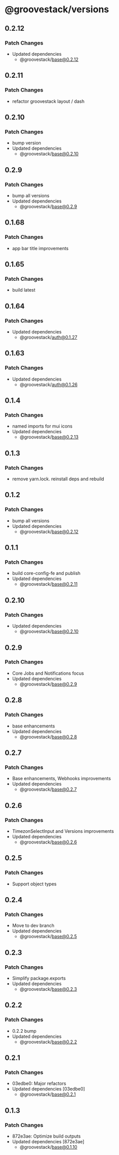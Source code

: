 # @groovestack/versions

## 0.2.12

### Patch Changes

- Updated dependencies
  - @groovestack/base@0.2.12

## 0.2.11

### Patch Changes

- refactor groovestack layout / dash

## 0.2.10

### Patch Changes

- bump version
- Updated dependencies
  - @groovestack/base@0.2.10

## 0.2.9

### Patch Changes

- bump all versions
- Updated dependencies
  - @groovestack/base@0.2.9

## 0.1.68

### Patch Changes

- app bar title improvements

## 0.1.65

### Patch Changes

- build latest

## 0.1.64

### Patch Changes

- Updated dependencies
  - @groovestack/auth@0.1.27

## 0.1.63

### Patch Changes

- Updated dependencies
  - @groovestack/auth@0.1.26

## 0.1.4

### Patch Changes

- named imports for mui icons
- Updated dependencies
  - @groovestack/base@0.2.13

## 0.1.3

### Patch Changes

- remove yarn.lock. reinstall deps and rebuild

## 0.1.2

### Patch Changes

- bump all versions
- Updated dependencies
  - @groovestack/base@0.2.12

## 0.1.1

### Patch Changes

- build core-config-fe and publish
- Updated dependencies
  - @groovestack/base@0.2.11

## 0.2.10

### Patch Changes

- Updated dependencies
  - @groovestack/base@0.2.10

## 0.2.9

### Patch Changes

- Core Jobs and Notifications focus
- Updated dependencies
  - @groovestack/base@0.2.9

## 0.2.8

### Patch Changes

- base enhancements
- Updated dependencies
  - @groovestack/base@0.2.8

## 0.2.7

### Patch Changes

- Base enhancements, Webhooks improvements
- Updated dependencies
  - @groovestack/base@0.2.7

## 0.2.6

### Patch Changes

- TimezonSelectInput and Versions improvements
- Updated dependencies
  - @groovestack/base@0.2.6

## 0.2.5

### Patch Changes

- Support object types

## 0.2.4

### Patch Changes

- Move to dev branch
- Updated dependencies
  - @groovestack/base@0.2.5

## 0.2.3

### Patch Changes

- Simplify package.exports
- Updated dependencies
  - @groovestack/base@0.2.3

## 0.2.2

### Patch Changes

- 0.2.2 bump
- Updated dependencies
  - @groovestack/base@0.2.2

## 0.2.1

### Patch Changes

- 03edbe0: Major refactors
- Updated dependencies [03edbe0]
  - @groovestack/base@0.2.1

## 0.1.3

### Patch Changes

- 872e3ae: Optimize build outputs
- Updated dependencies [872e3ae]
  - @groovestack/base@0.1.10
